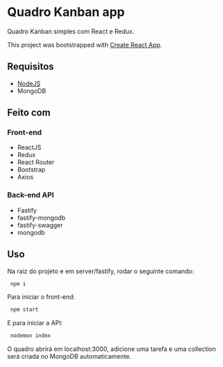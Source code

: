 # Quadro Kanban app

Quadro Kanban simples com React e Redux.

This project was bootstrapped with [Create React App](https://github.com/facebook/create-react-app).

## Requisitos

- [NodeJS](https://nodejs.org)
- MongoDB

## Feito com 

### Front-end

- ReactJS
- Redux
- React Router
- Bootstrap
- Axios

### Back-end API

- Fastify
- fastify-mongodb
- fastify-swagger
- mongodb

## Uso

Na raiz do projeto e em server/fastify, rodar o seguinte comando:
```bash
 npm i
```
Para iniciar o front-end:
```bash
 npm start
```
E para iniciar a API:
```bash
 nodemon index
```

O quadro abrirá em localhost:3000, adicione uma tarefa e uma collection será criada no MongoDB automaticamente.
